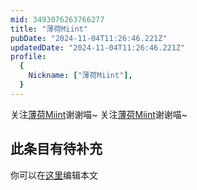 ```yaml
---
mid: 3493076263766277
title: "薄荷Miint"
pubDate: "2024-11-04T11:26:46.221Z"
updatedDate: "2024-11-04T11:26:46.221Z"
profile:
  {
    Nickname: ["薄荷Miint"],
  }
---
```


关注[薄荷Miint](https://space.bilibili.com/3493076263766277)谢谢喵~ 关注[薄荷Miint](https://space.bilibili.com/3493076263766277)谢谢喵~

## 此条目有待补充
你可以在[这里](https://github.com/Yuhanawa/VTuber.ICU/edit/master/src/content/v/薄荷Miint/index.md)编辑本文
